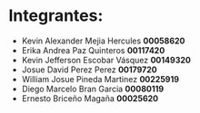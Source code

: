 # Integrantes:
- Kevin Alexander Mejia Hercules **00058620**
- Erika Andrea Paz Quinteros **00117420**
- Kevin Jefferson Escobar Vásquez **00149320** 
- Josue David Perez Perez **00179720**
- William Josue Pineda Martinez **00225919**
- Diego Marcelo Bran Garcia **00080119**
- Ernesto Briceño Magaña **00025620**
